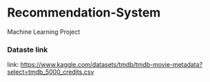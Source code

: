# Recommendation-System
Machine Learning Project
### Dataste link
link: https://www.kaggle.com/datasets/tmdb/tmdb-movie-metadata?select=tmdb_5000_credits.csv
